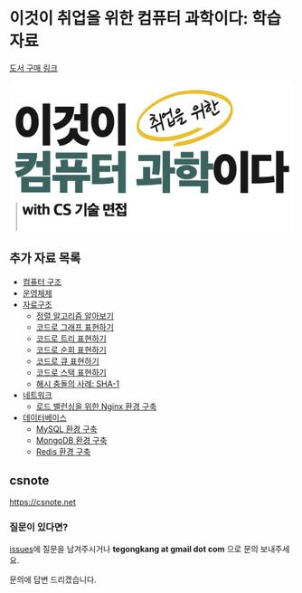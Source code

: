 # 이것이 취업을 위한 컴퓨터 과학이다: 학습 자료

[도서 구매 링크]()

![cover](./etc/cover.png)

## 추가 자료 목록

- [컴퓨터 구조](./arch/)
- [운영체제](./os/)
- [자료구조](./ds/)
  - [정렬 알고리즘 알아보기](./ds/sorting/SORTING.md#정렬-알고리즘-알아보기)
  - [코드로 그래프 표현하기](./ds/graph/)
  - [코드로 트리 표현하기](./ds/tree/)
  - [코드로 순회 표현하기](./ds/traversal/)
  - [코드로 큐 표현하기](./ds/queue/)
  - [코드로 스택 표현하기](./ds/stack/)
  - [해시 충돌의 사례: SHA-1](./ds/hash/)
- [네트워크](./net/)
  - [로드 밸런싱을 위한 Nginx 환경 구축](./net/nginx/NGINX-LB.md#로드-밸런싱을-위한-nginx-환경-구축)
- [데이터베이스](./db/)
  - [MySQL 환경 구축](./db/mysql/MYSQL.md#mysql-환경-구축)
  - [MongoDB 환경 구축](./db/mongodb/MONGODB.md#mongodb-환경-구축)
  - [Redis 환경 구축](./db/redis/REDIS.md#redis-환경-구축)

## csnote

https://csnote.net

### 질문이 있다면?

[issues](https://github.com/kangtegong/self-learning-cs/issues)에 질문을 남겨주시거나 **tegongkang at gmail dot com** 으로 문의 보내주세요. 

문의에 답변 드리겠습니다.
